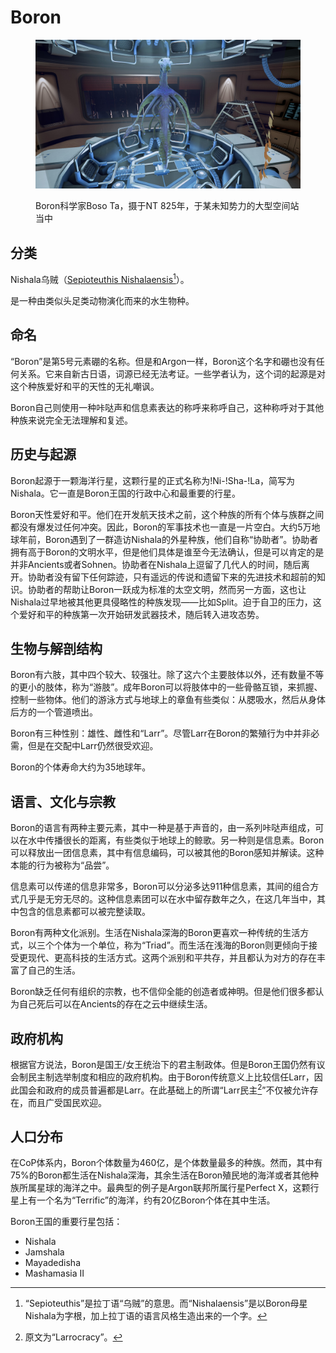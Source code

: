 # Boron

<figure><img src="../.gitbook/assets/20240625133309_1.jpg" alt=""><figcaption><p>Boron科学家Boso Ta，摄于NT 825年，于某未知势力的大型空间站当中</p></figcaption></figure>

## 分类

Nishala乌贼（[Sepioteuthis Nishalaensis](#user-content-fn-1)[^1]）。

是一种由类似头足类动物演化而来的水生物种。

## 命名

“Boron”是第5号元素硼的名称。但是和Argon一样，Boron这个名字和硼也没有任何关系。它来自新古日语，词源已经无法考证。一些学者认为，这个词的起源是对这个种族爱好和平的天性的无礼嘲讽。

Boron自己则使用一种咔哒声和信息素表达的称呼来称呼自己，这种称呼对于其他种族来说完全无法理解和复述。

## 历史与起源

Boron起源于一颗海洋行星，这颗行星的正式名称为!Ni-!Sha-!La，简写为Nishala。它一直是Boron王国的行政中心和最重要的行星。

Boron天性爱好和平。他们在开发航天技术之前，这个种族的所有个体与族群之间都没有爆发过任何冲突。因此，Boron的军事技术也一直是一片空白。大约5万地球年前，Boron遇到了一群造访Nishala的外星种族，他们自称“协助者”。协助者拥有高于Boron的文明水平，但是他们具体是谁至今无法确认，但是可以肯定的是并非Ancients或者Sohnen。协助者在Nishala上逗留了几代人的时间，随后离开。协助者没有留下任何踪迹，只有遥远的传说和遗留下来的先进技术和超前的知识。协助者的帮助让Boron一跃成为标准的太空文明，然而另一方面，这也让Nishala过早地被其他更具侵略性的种族发现——比如Split。迫于自卫的压力，这个爱好和平的种族第一次开始研发武器技术，随后转入进攻态势。

## 生物与解剖结构

Boron有六肢，其中四个较大、较强壮。除了这六个主要肢体以外，还有数量不等的更小的肢体，称为“游肢”。成年Boron可以将肢体中的一些骨骼互锁，来抓握、控制一些物体。他们的游泳方式与地球上的章鱼有些类似：从腮吸水，然后从身体后方的一个管道喷出。

Boron有三种性别：雄性、雌性和“Larr”。尽管Larr在Boron的繁殖行为中并非必需，但是在交配中Larr仍然很受欢迎。

Boron的个体寿命大约为35地球年。

## 语言、文化与宗教

Boron的语言有两种主要元素，其中一种是基于声音的，由一系列咔哒声组成，可以在水中传播很长的距离，有些类似于地球上的鲸歌。另一种则是信息素。Boron可以释放出一团信息素，其中有信息编码，可以被其他的Boron感知并解读。这种本能的行为被称为“品尝”。

信息素可以传递的信息非常多，Boron可以分泌多达911种信息素，其间的组合方式几乎是无穷无尽的。这种信息素团可以在水中留存数年之久，在这几年当中，其中包含的信息素都可以被完整读取。

Boron有两种文化派别。生活在Nishala深海的Boron更喜欢一种传统的生活方式，以三个个体为一个单位，称为“Triad”。而生活在浅海的Boron则更倾向于接受更现代、更高科技的生活方式。这两个派别和平共存，并且都认为对方的存在丰富了自己的生活。

Boron缺乏任何有组织的宗教，也不信仰全能的创造者或神明。但是他们很多都认为自己死后可以在Ancients的存在之云中继续生活。

## 政府机构

根据官方说法，Boron是国王/女王统治下的君主制政体。但是Boron王国仍然有议会制民主制选举制度和相应的政府机构。由于Boron传统意义上比较信任Larr，因此国会和政府的成员普遍都是Larr。在此基础上的所谓“Larr民主[^2]”不仅被允许存在，而且广受国民欢迎。

## 人口分布

在CoP体系内，Boron个体数量为460亿，是个体数量最多的种族。然而，其中有75%的Boron都生活在Nishala深海，其余生活在Boron殖民地的海洋或者其他种族所属星球的海洋之中。最典型的例子是Argon联邦所属行星Perfect X，这颗行星上有一个名为“Terrific”的海洋，约有20亿Boron个体在其中生活。

Boron王国的重要行星包括：

* Nishala
* Jamshala
* Mayadedisha
* Mashamasia Ⅱ

[^1]: “Sepioteuthis”是拉丁语“乌贼”的意思。而“Nishalaensis”是以Boron母星Nishala为字根，加上拉丁语的语言风格生造出来的一个字。

[^2]: 原文为“Larrocracy”。
